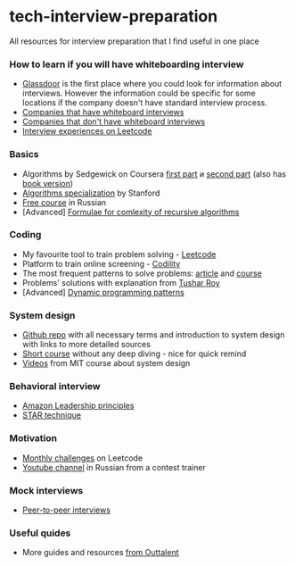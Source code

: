 # tech-interview-preparation
All resources for interview preparation that I find useful in one place

### How to learn if you will have whiteboarding interview
<ul>
<li><a href="https://www.glassdoor.com/">Glassdoor</a> is the first place where you could look for information about interviews. However the information could be specific for some locations if the company doesn't have standard interview process.</li>
<li><a href="http://they.whiteboarded.me/companies-that-whiteboard.html">Companies that have whiteboard interviews</a></li>
<li><a href="https://github.com/poteto/hiring-without-whiteboards">Companies that don't have whiteboard interviews</a></li>
<li><a href="https://leetcode.com/discuss/interview-experience?currentPage=1&orderBy=hot&query=">Interview experiences on Leetcode</a></li>
</ul>


### Basics
<ul>
<li>Algorithms by Sedgewick on Coursera <a href="https://www.coursera.org/learn/algorithms-part1">first part</a> и <a href="https://www.coursera.org/learn/algorithms-part2">second part</a> (also has <a href="https://algs4.cs.princeton.edu/home/">book version</a>)</li>
<li><a href="https://www.coursera.org/specializations/algorithms">Algorithms specialization</a> by Stanford</li>
<li><a href="https://stepik.org/course/217/promo">Free course</a> in Russian</li>
<li>[Advanced] <a href="https://en.wikipedia.org/wiki/Master_theorem_(analysis_of_algorithms)">Formulae for comlexity of recursive algorithms</a></li>
</ul>

### Coding
<ul>
<li> My favourite tool to train problem solving - <a href="https://leetcode.com/problemset/all/">Leetcode</a>
<li> Platform to train online screening - <a href="https://www.codility.com/">Codility</a>
<li>The most frequent patterns to solve problems: <a href="https://tproger.ru/translations/14-templates-to-answer-interview-questions/">article</a> and <a href="https://www.educative.io/courses/grokking-the-coding-interview">course</a></li>
<li>Problems' solutions with explanation from <a href="https://www.youtube.com/channel/UCZLJf_R2sWyUtXSKiKlyvAw">Tushar Roy</a></li>
<li>[Advanced] <a href="https://leetcode.com/discuss/general-discussion/458695/dynamic-programming-patterns">Dynamic programming patterns</a></li>
</ul>  

### System design
<ul>
<li><a href="https://github.com/donnemartin/system-design-primer">Github repo</a> with all necessary terms and introduction to system design with links to more detailed sources</li>
<li><a href="https://www.educative.io/courses/grokking-the-system-design-interview">Short course</a> without any deep diving - nice for quick remind</li>
<li><a href="https://www.youtube.com/playlist?list=PL6535748F59DCA484">Videos</a> from MIT course about system design</li>
</ul>

### Behavioral interview
<ul>
<li><a href="https://www.amazon.jobs/en/principles">Amazon Leadership principles </a></li>
<li><a href="https://www.theguardian.com/careers/careers-blog/star-technique-competency-based-interview">STAR technique</a></li>
</ul>

### Motivation
<ul>
<li><a href="https://leetcode.com/explore/featured/card/march-leetcoding-challenge-2021/">Monthly challenges</a> on Leetcode</li>
<li><a href="https://www.youtube.com/channel/UCM01TVLxMvqEXq4Z9AFl-jA">Youtube channel</a> in Russian from a contest trainer</li>
</ul>

### Mock interviews
<ul>
<li><a href="https://www.pramp.com/#/">Peer-to-peer interviews</a></li>
</ul>

### Useful quides
<ul>
<li>More guides and resources <a href="https://docs.outtalent.com/">from Outtalent</a></li>
</ul>  
